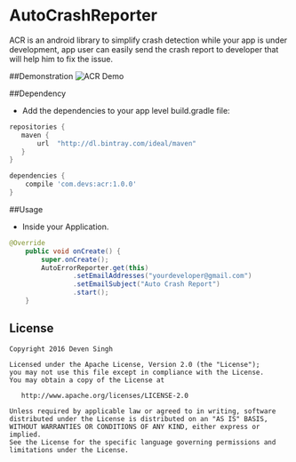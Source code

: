 # AutoCrashReporter

ACR is an android library to simplify crash detection while your app is under development, app user can easily send the crash report to developer that will help him to fix the issue.

##Demonstration
![ACR Demo](/assets/acr-demo.gif)

##Dependency
- Add the dependencies to your app level build.gradle file:
```gradle
repositories {
   maven {
       url  "http://dl.bintray.com/ideal/maven"
   }
}

dependencies {
    compile 'com.devs:acr:1.0.0'
}
```

##Usage
- Inside your Application.
```java
@Override
    public void onCreate() {
        super.onCreate();
        AutoErrorReporter.get(this)
                .setEmailAddresses("yourdeveloper@gmail.com")
                .setEmailSubject("Auto Crash Report")
                .start();
    }

```

## License
```
Copyright 2016 Deven Singh

Licensed under the Apache License, Version 2.0 (the "License");
you may not use this file except in compliance with the License.
You may obtain a copy of the License at

   http://www.apache.org/licenses/LICENSE-2.0

Unless required by applicable law or agreed to in writing, software
distributed under the License is distributed on an "AS IS" BASIS,
WITHOUT WARRANTIES OR CONDITIONS OF ANY KIND, either express or implied.
See the License for the specific language governing permissions and
limitations under the License.
```